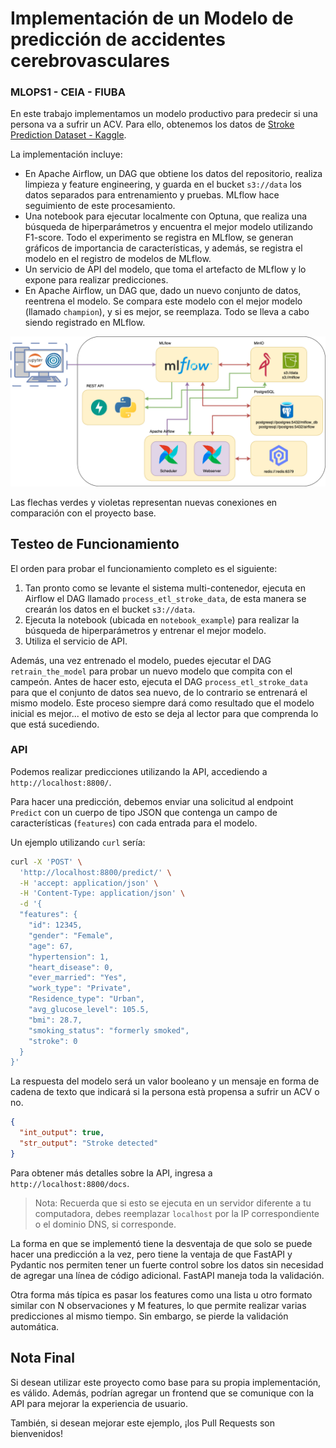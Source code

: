 # Implementación de un Modelo de predicción de accidentes cerebrovasculares
### MLOPS1 - CEIA - FIUBA

En este trabajo implementamos un modelo productivo para predecir si una persona va a sufrir un ACV. Para ello, obtenemos los datos de [Stroke Prediction Dataset - Kaggle](https://www.kaggle.com/datasets/fedesoriano/stroke-prediction-dataset).

La implementación incluye:

- En Apache Airflow, un DAG que obtiene los datos del repositorio, realiza limpieza y feature engineering, y guarda en el bucket `s3://data` los datos separados para entrenamiento y pruebas. MLflow hace seguimiento de este procesamiento.
- Una notebook para ejecutar localmente con Optuna, que realiza una búsqueda de hiperparámetros y encuentra el mejor modelo utilizando F1-score. Todo el experimento se registra en MLflow, se generan gráficos de importancia de características, y además, se registra el modelo en el registro de modelos de MLflow.
- Un servicio de API del modelo, que toma el artefacto de MLflow y lo expone para realizar predicciones.
- En Apache Airflow, un DAG que, dado un nuevo conjunto de datos, reentrena el modelo. Se compara este modelo con el mejor modelo (llamado `champion`), y si es mejor, se reemplaza. Todo se lleva a cabo siendo registrado en MLflow.

![Diagrama de servicios](example_project.png)

Las flechas verdes y violetas representan nuevas conexiones en comparación con el proyecto base.

## Testeo de Funcionamiento

El orden para probar el funcionamiento completo es el siguiente:

1. Tan pronto como se levante el sistema multi-contenedor, ejecuta en Airflow el DAG llamado `process_etl_stroke_data`, de esta manera se crearán los datos en el bucket `s3://data`.
2. Ejecuta la notebook (ubicada en `notebook_example`) para realizar la búsqueda de hiperparámetros y entrenar el mejor modelo.
3. Utiliza el servicio de API.

Además, una vez entrenado el modelo, puedes ejecutar el DAG `retrain_the_model` para probar un nuevo modelo que compita con el campeón. Antes de hacer esto, ejecuta el DAG `process_etl_stroke_data` para que el conjunto de datos sea nuevo, de lo contrario se entrenará el mismo modelo. Este proceso siempre dará como resultado que el modelo inicial es mejor... el motivo de esto se deja al lector para que comprenda lo que está sucediendo.

### API 

Podemos realizar predicciones utilizando la API, accediendo a `http://localhost:8800/`.

Para hacer una predicción, debemos enviar una solicitud al endpoint `Predict` con un cuerpo de tipo JSON que contenga un campo de características (`features`) con cada entrada para el modelo.

Un ejemplo utilizando `curl` sería:

```bash
curl -X 'POST' \
  'http://localhost:8800/predict/' \
  -H 'accept: application/json' \
  -H 'Content-Type: application/json' \
  -d '{
  "features": {
    "id": 12345,
    "gender": "Female",
    "age": 67,
    "hypertension": 1,
    "heart_disease": 0,
    "ever_married": "Yes",
    "work_type": "Private",
    "Residence_type": "Urban",
    "avg_glucose_level": 105.5,
    "bmi": 28.7,
    "smoking_status": "formerly smoked",
    "stroke": 0
  }
}'
```

La respuesta del modelo será un valor booleano y un mensaje en forma de cadena de texto que indicará si la persona està propensa a sufrir un ACV o no.

```json
{
  "int_output": true,
  "str_output": "Stroke detected"
}
```

Para obtener más detalles sobre la API, ingresa a `http://localhost:8800/docs`.

> Nota: Recuerda que si esto se ejecuta en un servidor diferente a tu computadora, debes reemplazar `localhost` por la IP correspondiente o el dominio DNS, si corresponde.

La forma en que se implementó tiene la desventaja de que solo se puede hacer una predicción a la vez, pero tiene la ventaja de que FastAPI y Pydantic nos permiten tener un fuerte control sobre los datos sin necesidad de agregar una línea de código adicional. FastAPI maneja toda la validación.

Otra forma más típica es pasar los features como una lista u otro formato similar con N observaciones y M features, lo que permite realizar varias predicciones al mismo tiempo. Sin embargo, se pierde la validación automática.

## Nota Final

Si desean utilizar este proyecto como base para su propia implementación, es válido. Además, podrían agregar un frontend que se comunique con la API para mejorar la experiencia de usuario.

También, si desean mejorar este ejemplo, ¡los Pull Requests son bienvenidos!

